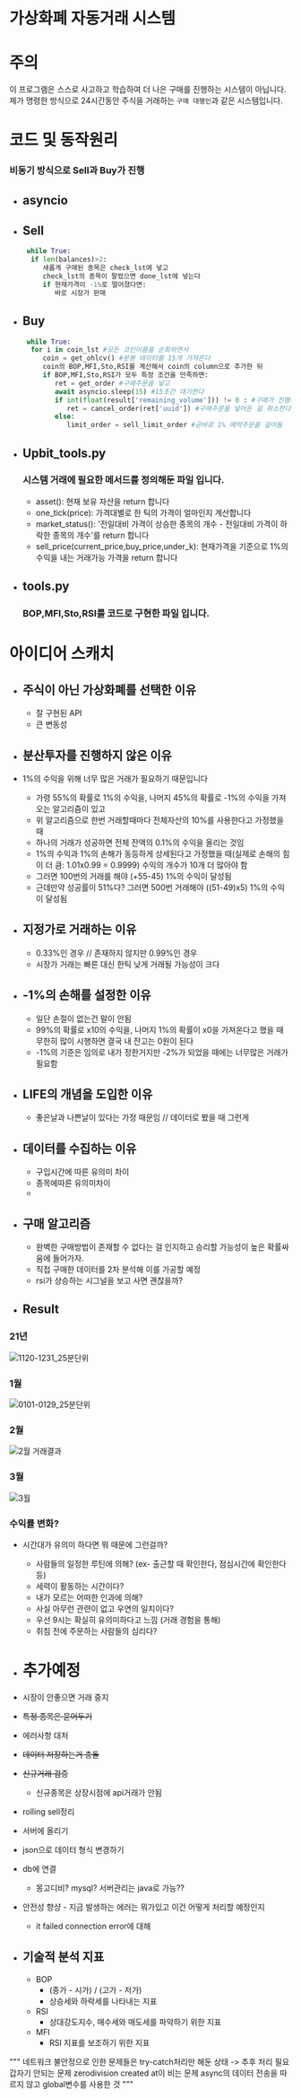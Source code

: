 # 가상화폐 자동거래 시스템

# 주의
이 프로그램은 스스로 사고하고 학습하여 더 나은 구매를 진행하는 시스템이 아닙니다.
<br>
제가 명령한 방식으로 24시간동안 주식을 거래하는 `구매 대행인`과 같은 시스템입니다.

# 코드 및 동작원리


### 비동기 방식으로 Sell과 Buy가 진행

  * ## asyncio
  
  * ## Sell
    ```python
     while True:
      if len(balances)>2:
         새롭게 구매된 종목은 check_lst에 넣고
         check_lst의 종목이 팔렸으면 done_lst에 넣는다
         if 현재가격이 -1%로 떨어졌다면:
            바로 시장가 판매
    ```


  * ## Buy
    ```python
     while True: 
      for i in coin_lst #모든 코인이름을 순회하면서
         coin = get_ohlcv() #분봉 데이터를 15개 가져온다
         coin의 BOP,MFI,Sto,RSI를 계산해서 coin의 column으로 추가한 뒤
         if BOP,MFI,Sto,RSI가 모두 특정 조건을 만족하면:
            ret = get_order #구매주문을 넣고
            await asyncio.sleep(15) #15초간 대기한다
            if int(float(result['remaining_volume'])) != 0 : #구매가 진행되지 않았으면
               ret = cancel_order(ret['uuid']) #구매주문을 넣어둔 걸 취소한다
            else:
               limit_order = sell_limit_order #곧바로 1% 예약주문을 걸어둠
    ```   

   * ## Upbit_tools.py
     ### 시스템 거래에 필요한 메서드를 정의해둔 파일 입니다.
     * asset(): 현재 보유 자산을 return 합니다
     * one_tick(price): 가격대별로 한 틱의 가격이 얼마인지 계산합니다
     * market_status(): '전일대비 가격이 상승한 종목의 개수 - 전일대비 가격이 하락한 종목의 개수'를 return 합니다 
     * sell_price(current_price,buy_price,under_k): 현재가격을 기준으로 1%의 수익을 내는 거래가능 가격을 return 합니다
   * ## tools.py
     ### BOP,MFI,Sto,RSI를 코드로 구현한 파일 입니다.

# 아이디어 스캐치
  * ## 주식이 아닌 가상화폐를 선택한 이유 
     * 잘 구현된 API 
     * 큰 변동성

  * ## 분산투자를 진행하지 않은 이유
   * 1%의 수익을 위해 너무 많은 거래가 필요하기 때문입니다
     * 가령 55%의 확률로 1%의 수익을, 나머지 45%의 확률로 -1%의 수익을 가져오는 알고리즘이 있고
     * 위 알고리즘으로 한번 거래할때마다 전체자산의 10%를 사용한다고 가정했을 때
     * 하나의 거래가 성공하면 전체 잔액의 0.1%의 수익을 올리는 것임
     * 1%의 수익과 1%의 손해가 동등하게 상세된다고 가정했을 때(실제로 손해의 힘이 더 큼: 1.01x0.99 = 0.9999) 수익의 개수가 10개 더 많아야 함
     * 그러면 100번의 거래를 해야 (+55-45) 1%의 수익이 달성됨
     * 근데만약 성공률이 51%다? 그러면 500번 거래해야 ((51-49)x5) 1%의 수익이 달성됨


  * ## 지정가로 거래하는 이유
     * 0.33%인 경우 // 존재하지 않지만 0.99%인 경우
     * 시장가 거래는 빠른 대신 한틱 낮게 거래될 가능성이 크다

  * ## -1%의 손해를 설정한 이유
     * 일단 손절이 없는건 말이 안됨
     * 99%의 확률로 x10의 수익을, 나머지 1%의 확률이 x0을 가져온다고 했을 때 무한히 많이 시행하면 결국 내 잔고는 0원이 된다
     * -1%의 기준은 임의로 내가 정한거지만 -2%가 되었을 때에는 너무많은 거래가 필요함

  * ## LIFE의 개념을 도입한 이유
    * 좋은날과 나쁜날이 있다는 가정 때문임 // 데이터로 봤을 때 그런게 

  * ## 데이터를 수집하는 이유
    * 구입시간에 따른 유의미 차이
    * 종목에따른 유의미차이
    * 
  * ## 구매 알고리즘
    * 완벽한 구매방법이 존재할 수 없다는 걸 인지하고 승리할 가능성이 높은 확률싸움에 들어가자.
    * 직접 구매한 데이터를 2차 분석해 이를 가공할 예정
    * rsi가 상승하는 시그널을 보고 사면 괜찮을까?



  * ## Result
### 21년
![1120-1231_25분단위](https://user-images.githubusercontent.com/25142537/151659656-bb496572-08c6-4186-a013-bf660435dc5e.png)

### 1월
![0101-0129_25분단위](https://user-images.githubusercontent.com/25142537/151659658-c31c9607-04ed-43e8-b4a1-fac63c563500.png)

### 2월
![2월 거래결과](https://user-images.githubusercontent.com/25142537/156164472-420a9f59-81ea-4055-a1ec-2ca13c386b88.png)

### 3월
![3월](https://user-images.githubusercontent.com/25142537/161555858-00f82bf5-5a16-4ccf-91da-7888ddb15291.png)

### 수익률 변화?

   * 시간대가 유의미 하다면 뭐 때문에 그런걸까?
     * 사람들의 일정한 루틴에 의해? (ex- 출근할 때 확인한다, 점심시간에 확인한다 등)
     * 세력이 활동하는 시간이다?
     * 내가 모르는 어떠한 인과에 의해?
     * 사실 아무런 관련이 없고 우연의 일치이다?
     * 우선 9시는 확실히 유의미하다고 느낌 (거래 경험을 통해)
     * 취침 전에 주문하는 사람들의 심리다?

* # 추가예정

* 시장이 안좋으면 거래 중지
* ~~특정 종목은 묻어두기~~
* 에러사항 대처
* ~~데이터 저장하는거 충돌~~
* ~~신규거래 검증~~
  * 신규종목은 상장시점에 api거래가 안됨
* rolling sell정리

* 서버에 올리기
* json으로 데이터 형식 변경하기
* db에 연결
  * 몽고디비? mysql? 서버관리는 java로 가능??  
* 안전성 향샹 - 지금 발생하는 에러는 뭐가있고 이건 어떻게 처리할 예정인지
  * it failed connection error에 대해  


* ## 기술적 분석 지표
  * BOP 
    * (종가 - 시가) / (고가 - 저가)
    * 상승세와 하락세를 나타내는 지표
  * RSI 
    * 상대강도지수, 매수세와 매도세를 파악하기 위한 지표
  * MFI
    * RSI 지표를 보조하기 위한 지표


"""
네트워크 불안정으로 인한 문제들은 try-catch처리만 해둔 상태 -> 추후 처리 필요
갑자기 안되는 문제
zerodivision
created at이 비는 문제
async의 데이터 전송을 따르지 않고 global변수를 사용한 것
"""
